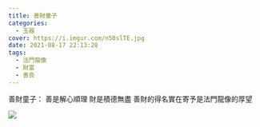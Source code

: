 ```yaml
---
title: 善財童子
categories:
  - 玉器
cover: https://i.imgur.com/n50slTE.jpg
date: 2021-08-17 22:13:28
tags:
  - 法門龍像
  - 財富
  - 善良
---
```


善財童子：
善是解心順理
財是積德無盡
善財的得名實在寄予是法門龍像的厚望

![](https://i.imgur.com/n50slTE.jpg)



